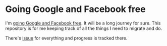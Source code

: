# Going Google and Facebook free
I'm [going Google and Facebook free](http://sipp.is/going-google-and-facebook-free). It will be a long journey for sure. This repository is for me keeping track of all the things I need to migrate and do.

There's [issue](https://github.com/timiwahalahti/going-google-and-facebook-free/issues) for everything and progress is tracked there.
